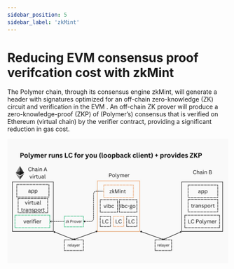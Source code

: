 ```yaml
---
sidebar_position: 5
sidebar_label: 'zkMint'
---
```


# Reducing EVM consensus proof verifcation cost with zkMint

The Polymer chain, through its consensus engine zkMint, will generate a header with signatures optimized for an off-chain zero-knowledge (ZK) circuit and verification in the EVM . An off-chain ZK prover will produce a zero-knowledge-proof (ZKP) of (Polymer’s) consensus that is verified on Ethereum (virtual chain) by the verifier contract, providing a significant reduction in gas cost.

![verifier contract](../../../static/img/poly-arch/22.jpg)
